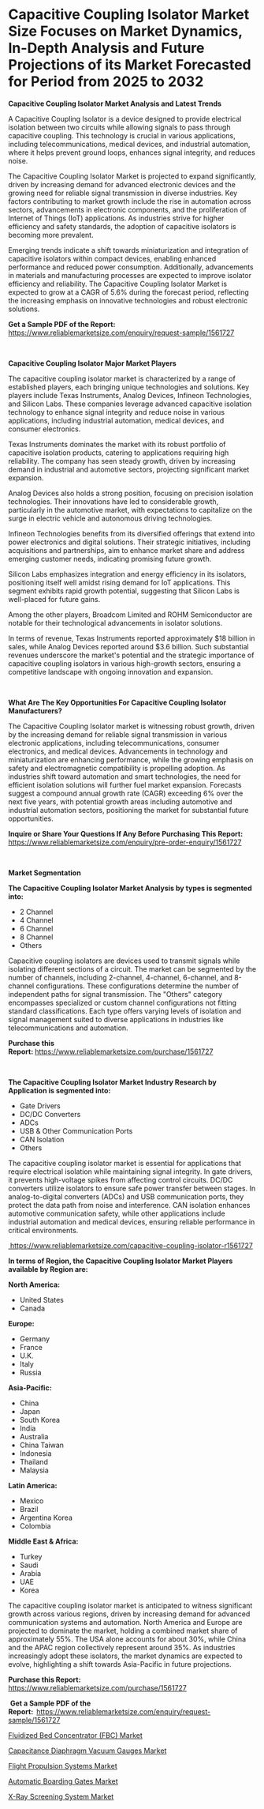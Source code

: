 <p><h1>Capacitive Coupling Isolator Market Size Focuses on Market Dynamics, In-Depth Analysis and Future Projections of its Market Forecasted for Period from 2025 to 2032</h1></p><p><strong>Capacitive Coupling Isolator Market Analysis and Latest Trends</strong></p>
<p><p>A Capacitive Coupling Isolator is a device designed to provide electrical isolation between two circuits while allowing signals to pass through capacitive coupling. This technology is crucial in various applications, including telecommunications, medical devices, and industrial automation, where it helps prevent ground loops, enhances signal integrity, and reduces noise.</p><p>The Capacitive Coupling Isolator Market is projected to expand significantly, driven by increasing demand for advanced electronic devices and the growing need for reliable signal transmission in diverse industries. Key factors contributing to market growth include the rise in automation across sectors, advancements in electronic components, and the proliferation of Internet of Things (IoT) applications. As industries strive for higher efficiency and safety standards, the adoption of capacitive isolators is becoming more prevalent.</p><p>Emerging trends indicate a shift towards miniaturization and integration of capacitive isolators within compact devices, enabling enhanced performance and reduced power consumption. Additionally, advancements in materials and manufacturing processes are expected to improve isolator efficiency and reliability. The Capacitive Coupling Isolator Market is expected to grow at a CAGR of 5.6% during the forecast period, reflecting the increasing emphasis on innovative technologies and robust electronic solutions.</p></p>
<p><strong>Get a Sample PDF of the Report:&nbsp;</strong> <a href="https://www.reliablemarketsize.com/enquiry/request-sample/1561727?utm_campaign=1991&utm_medium=2&utm_source=Github&utm_content=ia&utm_term=11042025&utm_id=capacitive-coupling-isolator">https://www.reliablemarketsize.com/enquiry/request-sample/1561727</a></p>
<p>&nbsp;</p>
<p><strong>Capacitive Coupling Isolator Major Market Players</strong></p>
<p><p>The capacitive coupling isolator market is characterized by a range of established players, each bringing unique technologies and solutions. Key players include Texas Instruments, Analog Devices, Infineon Technologies, and Silicon Labs. These companies leverage advanced capacitive isolation technology to enhance signal integrity and reduce noise in various applications, including industrial automation, medical devices, and consumer electronics.</p><p>Texas Instruments dominates the market with its robust portfolio of capacitive isolation products, catering to applications requiring high reliability. The company has seen steady growth, driven by increasing demand in industrial and automotive sectors, projecting significant market expansion.</p><p>Analog Devices also holds a strong position, focusing on precision isolation technologies. Their innovations have led to considerable growth, particularly in the automotive market, with expectations to capitalize on the surge in electric vehicle and autonomous driving technologies.</p><p>Infineon Technologies benefits from its diversified offerings that extend into power electronics and digital solutions. Their strategic initiatives, including acquisitions and partnerships, aim to enhance market share and address emerging customer needs, indicating promising future growth.</p><p>Silicon Labs emphasizes integration and energy efficiency in its isolators, positioning itself well amidst rising demand for IoT applications. This segment exhibits rapid growth potential, suggesting that Silicon Labs is well-placed for future gains.</p><p>Among the other players, Broadcom Limited and ROHM Semiconductor are notable for their technological advancements in isolator solutions.</p><p>In terms of revenue, Texas Instruments reported approximately $18 billion in sales, while Analog Devices reported around $3.6 billion. Such substantial revenues underscore the market's potential and the strategic importance of capacitive coupling isolators in various high-growth sectors, ensuring a competitive landscape with ongoing innovation and expansion.</p></p>
<p>&nbsp;</p>
<p><strong>What Are The Key Opportunities For Capacitive Coupling Isolator Manufacturers?</strong></p>
<p><p>The Capacitive Coupling Isolator market is witnessing robust growth, driven by the increasing demand for reliable signal transmission in various electronic applications, including telecommunications, consumer electronics, and medical devices. Advancements in technology and miniaturization are enhancing performance, while the growing emphasis on safety and electromagnetic compatibility is propelling adoption. As industries shift toward automation and smart technologies, the need for efficient isolation solutions will further fuel market expansion. Forecasts suggest a compound annual growth rate (CAGR) exceeding 6% over the next five years, with potential growth areas including automotive and industrial automation sectors, positioning the market for substantial future opportunities.</p></p>
<p><strong>Inquire or Share Your Questions If Any Before Purchasing This Report:</strong> <a href="https://www.reliablemarketsize.com/enquiry/pre-order-enquiry/1561727?utm_campaign=1991&utm_medium=2&utm_source=Github&utm_content=ia&utm_term=11042025&utm_id=capacitive-coupling-isolator">https://www.reliablemarketsize.com/enquiry/pre-order-enquiry/1561727</a></p>
<p>&nbsp;</p>
<p><strong>Market Segmentation</strong></p>
<p><strong>The Capacitive Coupling Isolator Market Analysis by types is segmented into:</strong></p>
<p><ul><li>2 Channel</li><li>4 Channel</li><li>6 Channel</li><li>8 Channel</li><li>Others</li></ul></p>
<p><p>Capacitive coupling isolators are devices used to transmit signals while isolating different sections of a circuit. The market can be segmented by the number of channels, including 2-channel, 4-channel, 6-channel, and 8-channel configurations. These configurations determine the number of independent paths for signal transmission. The "Others" category encompasses specialized or custom channel configurations not fitting standard classifications. Each type offers varying levels of isolation and signal management suited to diverse applications in industries like telecommunications and automation.</p></p>
<p><strong>Purchase this Report:&nbsp;</strong><a href="https://www.reliablemarketsize.com/purchase/1561727?utm_campaign=1991&utm_medium=2&utm_source=Github&utm_content=ia&utm_term=11042025&utm_id=capacitive-coupling-isolator">https://www.reliablemarketsize.com/purchase/1561727</a></p>
<p>&nbsp;</p>
<p><strong>The Capacitive Coupling Isolator Market Industry Research by Application is segmented into:</strong></p>
<p><ul><li>Gate Drivers</li><li>DC/DC Converters</li><li>ADCs</li><li>USB & Other Communication Ports</li><li>CAN Isolation</li><li>Others</li></ul></p>
<p><p>The capacitive coupling isolator market is essential for applications that require electrical isolation while maintaining signal integrity. In gate drivers, it prevents high-voltage spikes from affecting control circuits. DC/DC converters utilize isolators to ensure safe power transfer between stages. In analog-to-digital converters (ADCs) and USB communication ports, they protect the data path from noise and interference. CAN isolation enhances automotive communication safety, while other applications include industrial automation and medical devices, ensuring reliable performance in critical environments.</p></p>
<p><a href="https://www.reliablemarketsize.com/capacitive-coupling-isolator-r1561727?utm_campaign=1991&utm_medium=2&utm_source=Github&utm_content=ia&utm_term=11042025&utm_id=capacitive-coupling-isolator">&nbsp;https://www.reliablemarketsize.com/capacitive-coupling-isolator-r1561727</a></p>
<p><strong>In terms of Region, the Capacitive Coupling Isolator Market Players available by Region are:</strong></p>
<p>
    <p> <strong> North America: </strong>
        <ul>
            <li>United States</li>
            <li>Canada</li>
        </ul>
        </p> 
    <p> <strong> Europe: </strong>
        <ul>
            <li>Germany</li>
            <li>France</li>
            <li>U.K.</li>
            <li>Italy</li>
            <li>Russia</li>
        </ul>
        </p> 
    <p> <strong> Asia-Pacific: </strong>
        <ul>
            <li>China</li>
            <li>Japan</li>
            <li>South Korea</li>
            <li>India</li>
            <li>Australia</li>
            <li>China Taiwan</li>
            <li>Indonesia</li>
            <li>Thailand</li>
            <li>Malaysia</li>
        </ul>
        </p> 
    <p> <strong> Latin America: </strong>
        <ul>
            <li>Mexico</li>
            <li>Brazil</li>
            <li>Argentina Korea</li>
            <li>Colombia</li>
        </ul>
        </p> 
    <p> <strong> Middle East & Africa: </strong>
        <ul>
            <li>Turkey</li>
            <li>Saudi</li>
            <li>Arabia</li>
            <li>UAE</li>
            <li>Korea</li>
        </ul>
    </p>
    </p>
<p><p>The capacitive coupling isolator market is anticipated to witness significant growth across various regions, driven by increasing demand for advanced communication systems and automation. North America and Europe are projected to dominate the market, holding a combined market share of approximately 55%. The USA alone accounts for about 30%, while China and the APAC region collectively represent around 35%. As industries increasingly adopt these isolators, the market dynamics are expected to evolve, highlighting a shift towards Asia-Pacific in future projections.</p></p>
<p><strong>Purchase this Report: </strong><a href="https://www.reliablemarketsize.com/purchase/1561727?utm_campaign=1991&utm_medium=2&utm_source=Github&utm_content=ia&utm_term=11042025&utm_id=capacitive-coupling-isolator">https://www.reliablemarketsize.com/purchase/1561727</a></p>
<p>&nbsp;<strong>Get a Sample PDF of the Report:&nbsp;&nbsp;</strong><a href="https://www.reliablemarketsize.com/enquiry/request-sample/1561727?utm_campaign=1991&utm_medium=2&utm_source=Github&utm_content=ia&utm_term=11042025&utm_id=capacitive-coupling-isolator">https://www.reliablemarketsize.com/enquiry/request-sample/1561727</a></p>
<p><strong></strong></p>
<p><p><a href="https://github.com/debowflaggqw/Market-Research-Report-List-1/blob/main/fluidized-bed-concentrator-fbc-market.md?utm_campaign=1991&utm_medium=2&utm_source=Github&utm_content=ia&utm_term=11042025&utm_id=capacitive-coupling-isolator">Fluidized Bed Concentrator (FBC) Market</a></p><p><a href="https://github.com/biyajausenik/Market-Research-Report-List-1/blob/main/capacitance-diaphragm-vacuum-gauges-market.md?utm_campaign=1991&utm_medium=2&utm_source=Github&utm_content=ia&utm_term=11042025&utm_id=capacitive-coupling-isolator">Capacitance Diaphragm Vacuum Gauges Market</a></p><p><a href="https://github.com/momossidram/Market-Research-Report-List-1/blob/main/flight-propulsion-systems-market.md?utm_campaign=1991&utm_medium=2&utm_source=Github&utm_content=ia&utm_term=11042025&utm_id=capacitive-coupling-isolator">Flight Propulsion Systems Market</a></p><p><a href="https://github.com/herakterroem/Market-Research-Report-List-1/blob/main/automatic-boarding-gates-market.md?utm_campaign=1991&utm_medium=2&utm_source=Github&utm_content=ia&utm_term=11042025&utm_id=capacitive-coupling-isolator">Automatic Boarding Gates Market</a></p><p><a href="https://github.com/sirayedantte/Market-Research-Report-List-1/blob/main/x-ray-screening-system-market.md?utm_campaign=1991&utm_medium=2&utm_source=Github&utm_content=ia&utm_term=11042025&utm_id=capacitive-coupling-isolator">X-Ray Screening System Market</a></p></p>